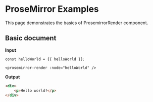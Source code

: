 <script setup lang="ts">
import helloWorld from "#examples/hello-world.json";
</script>

# ProseMirror Examples

This page demonstrates the basics of ProsemirrorRender component.

## Basic document

**Input**

```js-vue
const helloWorld = {{ helloWorld }};
```

```vue
<prosemirror-render :node="helloWorld" />
```

**Output**

```html
<div>
    <p>Hello world!</p>
</div>
```

<prosemirror-render :node="helloWorld" />
